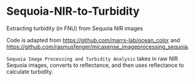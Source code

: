 # Sequoia-NIR-to-Turbidity
Extracting turbidity (in FNU) from Sequoia NIR images

Code is adapted from https://github.com/marrs-lab/ocean_color and https://github.com/rasmusfenger/micasense_imageprocessing_sequoia.

```Sequoia Image Processing and Turbidity Analysis``` takes in raw NIR Sequoia images, converts to reflectance, and then uses reflectance to calculate turbidity. 
